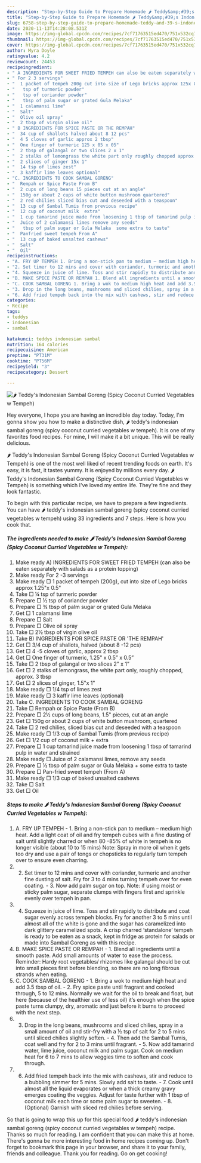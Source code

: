 ```yaml
---
description: "Step-by-Step Guide to Prepare Homemade 🌶️ Teddy&amp;#39;s Indonesian Sambal Goreng (Spicy Coconut Curried Vegetables w Tempeh)"
title: "Step-by-Step Guide to Prepare Homemade 🌶️ Teddy&amp;#39;s Indonesian Sambal Goreng (Spicy Coconut Curried Vegetables w Tempeh)"
slug: 6758-step-by-step-guide-to-prepare-homemade-teddy-and-39-s-indonesian-sambal-goreng-spicy-coconut-curried-vegetables-w-tempeh
date: 2020-11-13T14:28:08.531Z
image: https://img-global.cpcdn.com/recipes/7cf71763515ed470/751x532cq70/🌶️-teddys-indonesian-sambal-goreng-spicy-coconut-curried-vegetables-w-tempeh-recipe-main-photo.jpg
thumbnail: https://img-global.cpcdn.com/recipes/7cf71763515ed470/751x532cq70/🌶️-teddys-indonesian-sambal-goreng-spicy-coconut-curried-vegetables-w-tempeh-recipe-main-photo.jpg
cover: https://img-global.cpcdn.com/recipes/7cf71763515ed470/751x532cq70/🌶️-teddys-indonesian-sambal-goreng-spicy-coconut-curried-vegetables-w-tempeh-recipe-main-photo.jpg
author: Myra Doyle
ratingvalue: 4.2
reviewcount: 24453
recipeingredient:
- " A INGREDIENTS FOR SWEET FRIED TEMPEH can also be eaten separately with salads as a protein topping"
- " For 2 3 servings"
- "  1 packet of tempeh 200g cut into size of Lego bricks approx 125x 05"
- "   tsp of turmeric powder"
- "   tsp of coriander powder"
- "   tbsp of palm sugar or grated Gula Melaka"
- "  1 calamansi lime"
- "  Salt"
- "  Olive oil spray"
- "  2 tbsp of virgin olive oil"
- " B INGREDIENTS FOR SPICE PASTE OR THE REMPAH"
- "  34 cup of shallots halved about 8 12 pcs"
- "  4 5 cloves of garlic approx 2 tbsp"
- "  One finger of turmeric 125 x 05 x 05"
- "  2 tbsp of galangal or two slices 2 x 1"
- "  2 stalks of lemongrass the white part only roughly chopped approx 3 tbsp"
- "  2 slices of ginger 15x 1"
- "  14 tsp of limes zest"
- "  3 kaffir lime leaves optional"
- "C. INGREDIENTS TO COOK SAMBAL GORENG"
- "  Rempah or Spice Paste From B"
- "  2 cups of long beans 15 pieces cut at an angle"
- "  150g or about 2 cups of white button mushroom quartered"
- "  2 red chilies sliced bias cut and deseeded with a teaspoon"
- "  13 cup of Sambal Tumis from previous recipe"
- "  12 cup of coconut milk  extra"
- "  1 cup tamarind juice made from loosening 1 tbsp of tamarind pulp in water and strained"
- "  Juice of 2 calamansi limes remove any seeds"
- "   tbsp of palm sugar or Gula Melaka  some extra to taste"
- "  Panfried sweet tempeh From A"
- "  13 cup of baked unsalted cashews"
- "  Salt"
- "  Oil"
recipeinstructions:
- "A. FRY UP TEMPEH 1. Bring a non-stick pan to medium – medium high heat. Add a light coat of oil and fry tempeh cubes with a fine dusting of salt until slightly charred or when 80 -85% of white in tempeh is no longer visible (about 10 to 15 mins) Note: Spray in more oil when it gets too dry and use a pair of tongs or chopsticks to regularly turn tempeh over to ensure even charring."
- "2. Set timer to 12 mins and cover with coriander, turmeric and another fine dusting of salt. Fry for 3 to 4 mins turning tempeh over for even coating. 3. Now add palm sugar on top. Note: if using moist or sticky palm sugar, separate clumps with fingers first and sprinkle evenly over tempeh in pan."
- "4. Squeeze in juice of lime. Toss and stir rapidly to distribute and coat sugar evenly across tempeh blocks. Fry for another 3 to 5 mins until almost all of the white is gone and the sugar has caramelized into dark glittery caramelized spots. A crisp charred ‘standalone’ tempeh is ready to be eaten as a snack, kept in fridge as protein for salads or made into Sambal Goreng as with this recipe."
- "B. MAKE SPICE PASTE OR REMPAH 1. Blend all ingredients until a smooth paste. Add small amounts of water to ease the process. Reminder: Hardy root vegetables/ rhizomes like galangal should be cut into small pieces first before blending, so there are no long fibrous strands when eating."
- "C. COOK SAMBAL GORENG 1. Bring a wok to medium high heat and add 3.5 tbsp of oil. 2. Fry spice paste until fragrant and cooked through, 5 to 12 mins. Normally we wait for the oil to break and float, but here (because of the healthier use of less oil) it’s enough when the spice paste turns clumpy, dry, aromatic and just before it burns to proceed with the next step."
- "3. Drop in the long beans, mushrooms and sliced chilies, spray in a small amount of oil and stir-fry with a ½ tsp of salt for 2 to 5 mins until sliced chilies slightly soften. 4. Then add the Sambal Tumis, coat well and fry for 2 to 3 mins until fragrant. 5. Now add tamarind water, lime juice, coconut milk and palm sugar. Cook on medium heat for 6 to 7 mins to allow veggies time to soften and cook through."
- "6. Add fried tempeh back into the mix with cashews, stir and reduce to a bubbling simmer for 5 mins. Slowly add salt to taste. 7. Cook until almost all the liquid evaporates or when a thick creamy gravy emerges coating the veggies. Adjust for taste further with 1 tbsp of coconut milk each time or some palm sugar to sweeten. 8.(Optional) Garnish with sliced red chilies before serving."
categories:
- Recipe
tags:
- teddys
- indonesian
- sambal

katakunci: teddys indonesian sambal 
nutrition: 164 calories
recipecuisine: American
preptime: "PT31M"
cooktime: "PT56M"
recipeyield: "3"
recipecategory: Dessert

---
```



![🌶️ Teddy&#39;s Indonesian Sambal Goreng (Spicy Coconut Curried Vegetables w Tempeh)](https://img-global.cpcdn.com/recipes/7cf71763515ed470/751x532cq70/🌶️-teddys-indonesian-sambal-goreng-spicy-coconut-curried-vegetables-w-tempeh-recipe-main-photo.jpg)

Hey everyone, I hope you are having an incredible day today. Today, I'm gonna show you how to make a distinctive dish, 🌶️ teddy&#39;s indonesian sambal goreng (spicy coconut curried vegetables w tempeh). It is one of my favorites food recipes. For mine, I will make it a bit unique. This will be really delicious.



🌶️ Teddy&#39;s Indonesian Sambal Goreng (Spicy Coconut Curried Vegetables w Tempeh) is one of the most well liked of recent trending foods on earth. It's easy, it is fast, it tastes yummy. It is enjoyed by millions every day. 🌶️ Teddy&#39;s Indonesian Sambal Goreng (Spicy Coconut Curried Vegetables w Tempeh) is something which I've loved my entire life. They're fine and they look fantastic.


To begin with this particular recipe, we have to prepare a few ingredients. You can have 🌶️ teddy&#39;s indonesian sambal goreng (spicy coconut curried vegetables w tempeh) using 33 ingredients and 7 steps. Here is how you cook that.

<!--inarticleads1-->

##### The ingredients needed to make 🌶️ Teddy&#39;s Indonesian Sambal Goreng (Spicy Coconut Curried Vegetables w Tempeh):

1. Make ready  A) INGREDIENTS FOR SWEET FRIED TEMPEH (can also be eaten separately with salads as a protein topping)
1. Make ready  For 2 -3 servings
1. Make ready  □ 1 packet of tempeh (200g), cut into size of Lego bricks approx 1.25&#34;x 0.5&#34;
1. Take  □ ¼ tsp of turmeric powder
1. Prepare  □ ½ tsp of coriander powder
1. Prepare  □ ¾ tbsp of palm sugar or grated Gula Melaka
1. Get  □ 1 calamansi lime
1. Prepare  □ Salt
1. Prepare  □ Olive oil spray
1. Take  □ 2½ tbsp of virgin olive oil
1. Take  B) INGREDIENTS FOR SPICE PASTE OR &#39;THE REMPAH&#39;
1. Get  □ 3/4 cup of shallots, halved (about 8 -12 pcs)
1. Get  □ 4 -5 cloves of garlic, approx 2 tbsp
1. Get  □ One finger of turmeric, 1.25&#34; x 0.5” x 0.5”
1. Take  □ 2 tbsp of galangal or two slices 2” x 1”
1. Get  □ 2 stalks of lemongrass, the white part only, roughly chopped, approx. 3 tbsp
1. Get  □ 2 slices of ginger, 1.5&#34;x 1&#34;
1. Make ready  □ 1/4 tsp of limes zest
1. Make ready  □ 3 kaffir lime leaves (optional)
1. Take C. INGREDIENTS TO COOK SAMBAL GORENG
1. Take  □ Rempah or Spice Paste (From B)
1. Prepare  □ 2½ cups of long beans, 1.5&#34; pieces, cut at an angle
1. Get  □ 150g or about 2 cups of white button mushroom, quartered
1. Take  □ 2 red chilies, sliced bias cut and deseeded with a teaspoon
1. Make ready  □ 1/3 cup of Sambal Tumis (from previous recipe)
1. Get  □ 1/2 cup of coconut milk + extra
1. Prepare  □ 1 cup tamarind juice made from loosening 1 tbsp of tamarind pulp in water and strained
1. Make ready  □ Juice of 2 calamansi limes, remove any seeds
1. Prepare  □ ½ tbsp of palm sugar or Gula Melaka + some extra to taste
1. Prepare  □ Pan-fried sweet tempeh (From A)
1. Make ready  □ 1/3 cup of baked unsalted cashews
1. Take  □ Salt
1. Get  □ Oil




<!--inarticleads2-->

##### Steps to make 🌶️ Teddy&#39;s Indonesian Sambal Goreng (Spicy Coconut Curried Vegetables w Tempeh):

1. A. FRY UP TEMPEH - 1. Bring a non-stick pan to medium – medium high heat. Add a light coat of oil and fry tempeh cubes with a fine dusting of salt until slightly charred or when 80 -85% of white in tempeh is no longer visible (about 10 to 15 mins) Note: Spray in more oil when it gets too dry and use a pair of tongs or chopsticks to regularly turn tempeh over to ensure even charring.
1. 2. Set timer to 12 mins and cover with coriander, turmeric and another fine dusting of salt. Fry for 3 to 4 mins turning tempeh over for even coating. - 3. Now add palm sugar on top. Note: if using moist or sticky palm sugar, separate clumps with fingers first and sprinkle evenly over tempeh in pan.
1. 4. Squeeze in juice of lime. Toss and stir rapidly to distribute and coat sugar evenly across tempeh blocks. Fry for another 3 to 5 mins until almost all of the white is gone and the sugar has caramelized into dark glittery caramelized spots. A crisp charred ‘standalone’ tempeh is ready to be eaten as a snack, kept in fridge as protein for salads or made into Sambal Goreng as with this recipe.
1. B. MAKE SPICE PASTE OR REMPAH - 1. Blend all ingredients until a smooth paste. Add small amounts of water to ease the process. Reminder: Hardy root vegetables/ rhizomes like galangal should be cut into small pieces first before blending, so there are no long fibrous strands when eating.
1. C. COOK SAMBAL GORENG - 1. Bring a wok to medium high heat and add 3.5 tbsp of oil. - 2. Fry spice paste until fragrant and cooked through, 5 to 12 mins. Normally we wait for the oil to break and float, but here (because of the healthier use of less oil) it’s enough when the spice paste turns clumpy, dry, aromatic and just before it burns to proceed with the next step.
1. 3. Drop in the long beans, mushrooms and sliced chilies, spray in a small amount of oil and stir-fry with a ½ tsp of salt for 2 to 5 mins until sliced chilies slightly soften. - 4. Then add the Sambal Tumis, coat well and fry for 2 to 3 mins until fragrant. - 5. Now add tamarind water, lime juice, coconut milk and palm sugar. Cook on medium heat for 6 to 7 mins to allow veggies time to soften and cook through.
1. 6. Add fried tempeh back into the mix with cashews, stir and reduce to a bubbling simmer for 5 mins. Slowly add salt to taste. - 7. Cook until almost all the liquid evaporates or when a thick creamy gravy emerges coating the veggies. Adjust for taste further with 1 tbsp of coconut milk each time or some palm sugar to sweeten. - 8.(Optional) Garnish with sliced red chilies before serving.




So that is going to wrap this up for this special food 🌶️ teddy&#39;s indonesian sambal goreng (spicy coconut curried vegetables w tempeh) recipe. Thanks so much for reading. I am confident that you can make this at home. There's gonna be more interesting food in home recipes coming up. Don't forget to bookmark this page in your browser, and share it to your family, friends and colleague. Thank you for reading. Go on get cooking!
